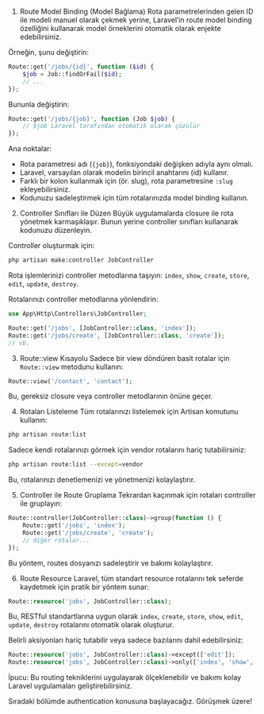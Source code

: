 1. Route Model Binding (Model Bağlama)
Rota parametrelerinden gelen ID ile modeli manuel olarak çekmek yerine, Laravel’in route model binding özelliğini kullanarak model örneklerini otomatik olarak enjekte edebilirsiniz.

Örneğin, şunu değiştirin:

```php
Route::get('/jobs/{id}', function ($id) {
    $job = Job::findOrFail($id);
    // ...
});
```
Bununla değiştirin:

```php
Route::get('/jobs/{job}', function (Job $job) {
    // $job Laravel tarafından otomatik olarak çözülür
});
```
Ana noktalar:

- Rota parametresi adı (`{job}`), fonksiyondaki değişken adıyla aynı olmalı.
- Laravel, varsayılan olarak modelin birincil anahtarını (id) kullanır.
- Farklı bir kolon kullanmak için (ör. slug), rota parametresine `:slug` ekleyebilirsiniz.
- Kodunuzu sadeleştirmek için tüm rotalarınızda model binding kullanın.

2. Controller Sınıfları ile Düzen
Büyük uygulamalarda closure ile rota yönetmek karmaşıklaşır. Bunun yerine controller sınıfları kullanarak kodunuzu düzenleyin.

Controller oluşturmak için:

```bash
php artisan make:controller JobController
```
Rota işlemlerinizi controller metodlarına taşıyın: `index`, `show`, `create`, `store`, `edit`, `update`, `destroy`.

Rotalarınızı controller metodlarına yönlendirin:

```php
use App\Http\Controllers\JobController;

Route::get('/jobs', [JobController::class, 'index']);
Route::get('/jobs/create', [JobController::class, 'create']);
// vb.
```

3. Route::view Kısayolu
Sadece bir view döndüren basit rotalar için `Route::view` metodunu kullanın:

```php
Route::view('/contact', 'contact');
```
Bu, gereksiz closure veya controller metodlarının önüne geçer.

4. Rotaları Listeleme
Tüm rotalarınızı listelemek için Artisan komutunu kullanın:

```bash
php artisan route:list
```
Sadece kendi rotalarınızı görmek için vendor rotalarını hariç tutabilirsiniz:

```bash
php artisan route:list --except=vendor
```
Bu, rotalarınızı denetlemenizi ve yönetmenizi kolaylaştırır.

5. Controller ile Route Gruplama
Tekrardan kaçınmak için rotaları controller ile gruplayın:

```php
Route::controller(JobController::class)->group(function () {
    Route::get('/jobs', 'index');
    Route::get('/jobs/create', 'create');
    // diğer rotalar...
});
```
Bu yöntem, routes dosyanızı sadeleştirir ve bakımı kolaylaştırır.

6. Route Resource
Laravel, tüm standart resource rotalarını tek seferde kaydetmek için pratik bir yöntem sunar:

```php
Route::resource('jobs', JobController::class);
```
Bu, RESTful standartlarına uygun olarak `index`, `create`, `store`, `show`, `edit`, `update`, `destroy` rotalarını otomatik olarak oluşturur.

Belirli aksiyonları hariç tutabilir veya sadece bazılarını dahil edebilirsiniz:

```php
Route::resource('jobs', JobController::class)->except(['edit']);
Route::resource('jobs', JobController::class)->only(['index', 'show', 'create', 'store']);
```
İpucu: Bu routing tekniklerini uygulayarak ölçeklenebilir ve bakımı kolay Laravel uygulamaları geliştirebilirsiniz.

Sıradaki bölümde authentication konusuna başlayacağız. Görüşmek üzere!
